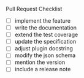Pull Request Checklist

* [ ] implement the feature
* [ ] write the documentation
* [ ] extend the test coverage
* [ ] update the specification
* [ ] adjust plugin docstring
* [ ] modify the json schema
* [ ] mention the version
* [ ] include a release note
